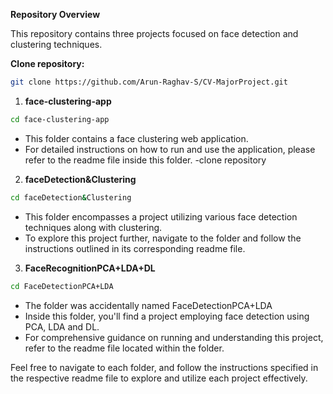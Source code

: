 
**Repository Overview**

This repository contains three projects focused on face detection and clustering techniques.

**Clone repository:**
```bash
git clone https://github.com/Arun-Raghav-S/CV-MajorProject.git
```

1. **face-clustering-app**
```bash
cd face-clustering-app
```
   - This folder contains a face clustering web application.
   - For detailed instructions on how to run and use the application, please refer to the readme file inside this folder.
   -clone repository


2. **faceDetection&Clustering**
```bash
cd faceDetection&Clustering
```

   - This folder encompasses a project utilizing various face detection techniques along with clustering.
   - To explore this project further, navigate to the folder and follow the instructions outlined in its corresponding readme file.

3. **FaceRecognitionPCA+LDA+DL**
```bash
cd FaceDetectionPCA+LDA
```
   - The folder was accidentally named FaceDetectionPCA+LDA
   - Inside this folder, you'll find a project employing face detection using PCA, LDA and DL.
   - For comprehensive guidance on running and understanding this project, refer to the readme file located within the folder.

Feel free to navigate to each folder, and follow the instructions specified in the respective readme file to explore and utilize each project effectively.

